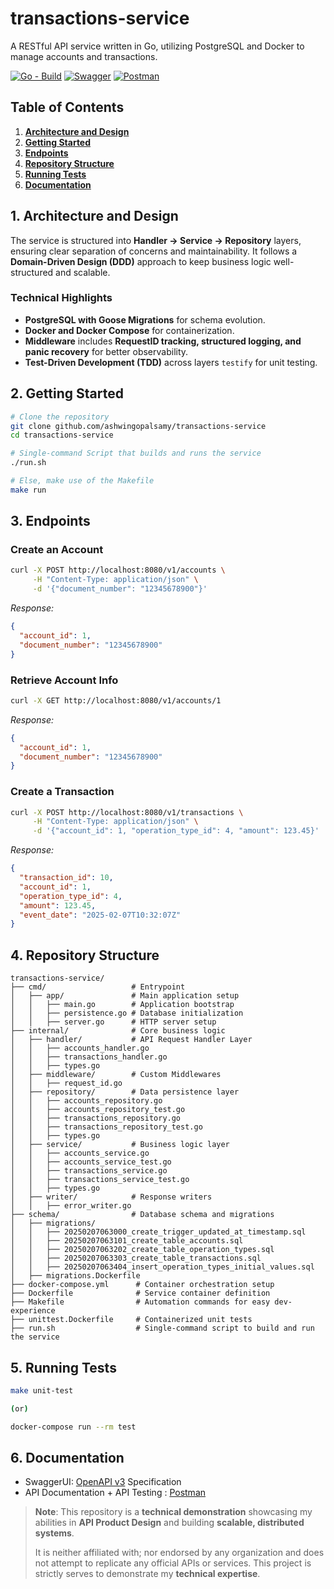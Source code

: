 # transactions-service

A RESTful API service written in Go, utilizing PostgreSQL and Docker to manage accounts and transactions.

[![Go - Build](https://github.com/ashwingopalsamy/transactions-service/actions/workflows/go.yml/badge.svg?branch=main)](https://github.com/ashwingopalsamy/transactions-service/actions/workflows/go.yml) [![Swagger](https://img.shields.io/badge/Swagger-API%20Spec-white?labelColor=85ea2d&style=plastic&link=https://ashwingopalsamy.github.io/swagger-ui-transactions-service/)](https://ashwingopalsamy.github.io/swagger-ui-transactions-service/) [![Postman](https://img.shields.io/badge/Postman-API%20Doc-white?labelColor=orange&style=plastic&link=https://documenter.getpostman.com/view/19993834/2sAYX8KMKN)](https://documenter.getpostman.com/view/19993834/2sAYX8KMKN)

## Table of Contents

1. [**Architecture and Design**](#1-architecture-and-design)
2. [**Getting Started**](#2-getting-started)
3. [**Endpoints**](#3-endpoints)
4. [**Repository Structure**](#4-repository-structure)
5. [**Running Tests**](#5-running-tests)
6. [**Documentation**](#6-documentation)

## 1. Architecture and Design

The service is structured into **Handler → Service → Repository** layers, ensuring clear separation of concerns and maintainability. It follows a **Domain-Driven Design (DDD)** approach to keep business logic well-structured and scalable.

### **Technical Highlights**
- **PostgreSQL with Goose Migrations** for schema evolution.
- **Docker and Docker Compose** for containerization.
- **Middleware** includes **RequestID tracking, structured logging, and panic recovery** for better observability.
- **Test-Driven Development (TDD)** across layers `testify` for unit testing.


## 2. Getting Started

```sh
# Clone the repository
git clone github.com/ashwingopalsamy/transactions-service
cd transactions-service

# Single-command Script that builds and runs the service
./run.sh

# Else, make use of the Makefile
make run
```

## 3. Endpoints

### Create an Account
```sh
curl -X POST http://localhost:8080/v1/accounts \
     -H "Content-Type: application/json" \
     -d '{"document_number": "12345678900"}'
```
_Response:_
```json
{
  "account_id": 1,
  "document_number": "12345678900"
}
```

### Retrieve Account Info
```sh
curl -X GET http://localhost:8080/v1/accounts/1
```
_Response:_
```json
{
  "account_id": 1,
  "document_number": "12345678900"
}
```

### Create a Transaction
```sh
curl -X POST http://localhost:8080/v1/transactions \
     -H "Content-Type: application/json" \
     -d '{"account_id": 1, "operation_type_id": 4, "amount": 123.45}'
```
_Response:_
```json
{
  "transaction_id": 10,
  "account_id": 1,
  "operation_type_id": 4,
  "amount": 123.45,
  "event_date": "2025-02-07T10:32:07Z"
}
```

## 4. Repository Structure

```
transactions-service/
├── cmd/                   # Entrypoint
│   ├── app/               # Main application setup
│   │   ├── main.go        # Application bootstrap
│   │   ├── persistence.go # Database initialization
│   │   ├── server.go      # HTTP server setup
├── internal/              # Core business logic
│   ├── handler/           # API Request Handler Layer
│   │   ├── accounts_handler.go
│   │   ├── transactions_handler.go
│   │   ├── types.go
│   ├── middleware/        # Custom Middlewares
│   │   ├── request_id.go
│   ├── repository/        # Data persistence layer
│   │   ├── accounts_repository.go
│   │   ├── accounts_repository_test.go
│   │   ├── transactions_repository.go
│   │   ├── transactions_repository_test.go
│   │   ├── types.go
│   ├── service/           # Business logic layer
│   │   ├── accounts_service.go
│   │   ├── accounts_service_test.go
│   │   ├── transactions_service.go
│   │   ├── transactions_service_test.go
│   │   ├── types.go
│   ├── writer/            # Response writers
│   │   ├── error_writer.go
├── schema/                # Database schema and migrations
│   ├── migrations/
│   │   ├── 20250207063000_create_trigger_updated_at_timestamp.sql
│   │   ├── 20250207063101_create_table_accounts.sql
│   │   ├── 20250207063202_create_table_operation_types.sql
│   │   ├── 20250207063303_create_table_transactions.sql
│   │   ├── 20250207063404_insert_operation_types_initial_values.sql
│   ├── migrations.Dockerfile
├── docker-compose.yml      # Container orchestration setup
├── Dockerfile              # Service container definition
├── Makefile                # Automation commands for easy dev-experience
├── unittest.Dockerfile     # Containerized unit tests
├── run.sh                  # Single-command script to build and run the service
```

## 5. Running Tests
```sh
make unit-test

(or)

docker-compose run --rm test
```

## 6. Documentation
- SwaggerUI: [OpenAPI v3](https://ashwingopalsamy.github.io/swagger-ui-transactions-service/) Specification
- API Documentation + API Testing : [Postman](https://documenter.getpostman.com/view/19993834/2sAYX8KMKN)


> **Note**: This repository is a **technical demonstration** showcasing my abilities in **API Product Design** and building **scalable, distributed systems**.
>
> It is neither affiliated with; nor endorsed by any organization and does not attempt to replicate any official APIs or services. This project is strictly serves to demonstrate my **technical expertise**.

